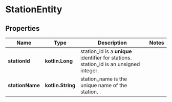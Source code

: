 
# StationEntity

## Properties
Name | Type | Description | Notes
------------ | ------------- | ------------- | -------------
**stationId** | **kotlin.Long** | station_id is a __unique__ identifier for stations.  station_id is an unsigned integer.  | 
**stationName** | **kotlin.String** | station_name is the unique name of the station. | 



